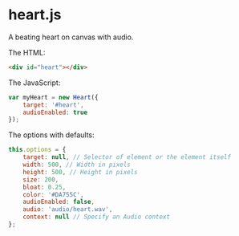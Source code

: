 # heart.js

A beating heart on canvas with audio.

The HTML:
```html
<div id="heart"></div>
```

The JavaScript:
```javascript
var myHeart = new Heart({
	target: '#heart',
	audioEnabled: true
});
```

The options with defaults:
```javascript
this.options = {
	target: null, // Selector of element or the element itself
	width: 500, // Width in pixels
	height: 500, // Height in pixels
	size: 200,
	bloat: 0.25,
	color: '#DA755C',
	audioEnabled: false,
	audio: 'audio/heart.wav',
	context: null // Specify an Audio context
};
```
